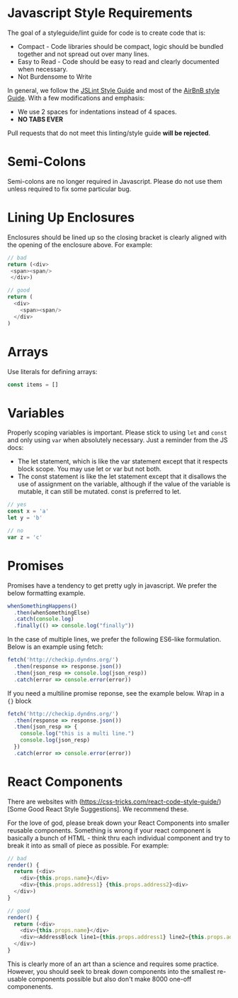 Javascript Style Requirements
================

The goal of a styleguide/lint guide for code is to create code that is:

* Compact - Code libraries should be compact, logic should be bundled together and not spread out over many lines. 
* Easy to Read - Code should be easy to read and clearly documented when necessary.
* Not Burdensome to Write

In general, we follow the [JSLint Style Guide](http://www.jslint.com/help.html) and most of the [AirBnB style Guide](https://github.com/airbnb/javascript). With a few modifications and emphasis:
* We use 2 spaces for indentations instead of 4 spaces.
* **NO TABS EVER**

Pull requests that do not meet this linting/style guide **will be rejected**.


Semi-Colons
===================
Semi-colons are no longer required in Javascript. Please do not use them unless required to fix some particular bug.


Lining Up Enclosures
====================
Enclosures should be lined up so the closing bracket is clearly aligned with the opening of the enclosure above. For example:


```js
// bad
return (<div>
 <span><span/>
 </div>)

// good
return (
  <div>
    <span><span/>
  </div>
)
```


Arrays
===================
Use literals for defining arrays:

```js
const items = []
```


Variables
==================
Properly scoping variables is important. Please stick to using `let` and `const` and only using `var` when absolutely necessary. Just a reminder from the JS docs:

* The let statement, which is like the var statement except that it respects block scope. You may use let or var but not both.
* The const statement is like the let statement except that it disallows the use of assignment on the variable, although if the value of the variable is mutable, it can still be mutated. const is preferred to let.


```js
// yes
const x = 'a'
let y = 'b'

// no
var z = 'c'
```

Promises
=====================
Promises have a tendency to get pretty ugly in javascript. We prefer the below formatting example.

```js
whenSomethingHappens()
  .then(whenSomethingElse)
  .catch(console.log)
  .finally(() => console.log("finally"))
```

In the case of multiple lines, we prefer the following ES6-like formulation. Below is an example using fetch:

```js
fetch('http://checkip.dyndns.org/')
  .then(response => response.json())
  .then(json_resp => console.log(json_resp))
  .catch(error => console.error(error))
```
If you need a multiline promise reponse, see the example below. Wrap in a `{}` block
```js
fetch('http://checkip.dyndns.org/')
  .then(response => response.json())
  .then(json_resp => {
    console.log("this is a multi line.")
    console.log(json_resp)
  })
  .catch(error => console.error(error))
```


React Components
===================
There are websites with (https://css-tricks.com/react-code-style-guide/)[Some Good React Style Suggestions]. We recommend these.

For the love of god, please break down your React Components into smaller reusable components. Something is wrong if your react component is basically a bunch of HTML - think thru each individual component and try to break it into as small of piece as possible. For example:

```js
// bad
render() {
  return (<div>
    <div>{this.props.name}</div>
    <div>{this.props.address1} {this.props.address2}<div>
  </div>)
}

// good
render() {
  return (<div>
    <div>{this.props.name}</div>
    <div><AddressBlock line1={this.props.address1} line2={this.props.address2} /></div>
  </div>)
}
```

This is clearly more of an art than a science and requires some practice. However, you should seek to break down components into the smallest re-usable components possible but also don't make 8000 one-off componenents.

